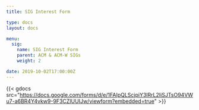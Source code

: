 ```yaml
---
title: SIG Interest Form

type: docs
layout: docs

menu:
  sig:
    name: SIG Interest Form
    parent: ACM & ACM-W SIGs
    weight: 2

date: 2019-10-02T17:00:00Z
---
```


{{< gdocs src="https://docs.google.com/forms/d/e/1FAIpQLScjpiY3lRrL2IiSJTsO94VWu7-a6BR4Y4vkw9-9F3CZIUUIJw/viewform?embedded=true" >}}
